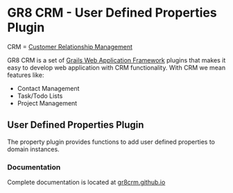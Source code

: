 # GR8 CRM - User Defined Properties Plugin

CRM = [Customer Relationship Management](http://en.wikipedia.org/wiki/Customer_relationship_management)

GR8 CRM is a set of [Grails Web Application Framework](http://www.grails.org/)
plugins that makes it easy to develop web application with CRM functionality.
With CRM we mean features like:

- Contact Management
- Task/Todo Lists
- Project Management

## User Defined Properties Plugin

The property plugin provides functions to add user defined properties to domain instances.

### Documentation

Complete documentation is located at [gr8crm.github.io](http://gr8crm.github.io/plugins/crm-property/)
